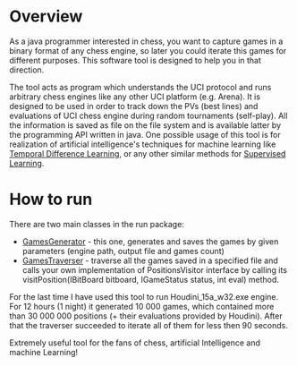 
# Overview

As a java programmer interested in chess,
you want to capture games in a binary format of any chess engine, so later you could iterate this games for different purposes.
This software tool is designed to help you in that direction.

The tool acts as program which understands the UCI protocol and
runs arbitrary chess engines like any other UCI platform (e.g. Arena).
It is designed to be used in order to track down the PVs (best lines) and evaluations of UCI chess engine
during random tournaments (self-play). All the information is saved as file on the file system
and is available latter by the programming API written in java. One possible usage of this tool is for
realization of artificial intelligence's techniques for machine learning like <a href="https://en.wikipedia.org/wiki/Temporal_difference_learning">Temporal Difference Learning</a>, 
or any other similar methods for <a href="https://en.wikipedia.org/wiki/Supervised_learning">Supervised Learning</a>.

# How to run

There are two main classes in the run package:
- <a href="https://github.com/bagaturchess/Bagatur/tree/master/Sources/UCITracker/src/bagaturchess/ucitracker/run/GamesGenerator.java">GamesGenerator</a> - this one, generates and saves the games by given parameters (engine path, output file and games count)
- <a href="https://github.com/bagaturchess/Bagatur/tree/master/Sources/UCITracker/src/bagaturchess/ucitracker/run/GamesTraverser.java">GamesTraverser</a> - traverse all the games saved in a specified file and calls your own implementation of PositionsVisitor interface
					by calling its visitPosition(IBitBoard bitboard, IGameStatus status, int eval) method.

For the last time I have used this tool to run Houdini_15a_w32.exe engine. For 12 hours (1 night) it generated 10 000 games, which
contained more than 30 000 000 positions (+ their evaluations provided by Houdini).
After that the traverser succeeded to iterate all of them for less then 90 seconds.

Extremely useful tool for the fans of chess, artificial Intelligence and machine Learning!
